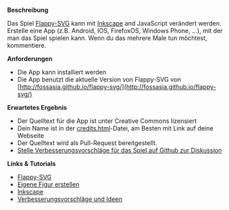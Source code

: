 **Beschreibung**

Das Spiel [Flappy-SVG](https://github.com/fossasia/flappy-svg#flappy-svg) kann mit [Inkscape](http://inkscape.org/) and JavaScript verändert werden. 
Erstelle eine App (z.B. Android, IOS, FirefoxOS, Windows Phone, ...), mit der man das Spiel spielen kann. Wenn du das mehrere Male tun möchtest, kommentiere.

**Anforderungen**

- Die App kann installiert werden
- Die App benutzt die aktuelle Version von Flappy-SVG von [http://fossasia.github.io/flappy-svg/](http://fossasia.github.io/flappy-svg/)

**Erwartetes Ergebnis**

- Der Quelltext für die App ist unter Creative Commons lizensiert
- Dein Name ist in der [credits.html](http://fossasia.github.io/flappy-svg/credits.html)-Datei, am Besten mit Link auf deine Webseite
- Der Quelltext wird als Pull-Request bereitgestellt.
- [Stelle Verbesserungsvorschläge für das Spiel auf Github zur Diskussion](https://github.com/fossasia/flappy-svg/issues)

**Links & Tutorials**


- [Flappy-SVG](https://github.com/fossasia/flappy-svg#flappy-svg)
- [Eigene Figur erstellen](https://www.youtube.com/watch?v=dPHrmw4r16o)
- [Inkscape](http://inkscape.org/)
- [Verbesserungsvorschläge und Ideen](https://github.com/fossasia/flappy-svg/issues)
